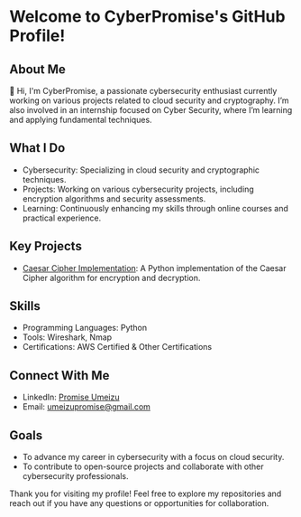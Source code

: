 # Welcome to CyberPromise's GitHub Profile!

## About Me

👋 Hi, I'm CyberPromise, a passionate cybersecurity enthusiast currently working on various projects related to cloud security and cryptography. I’m also involved in an internship focused on Cyber Security, where I’m learning and applying fundamental techniques.

## What I Do

- Cybersecurity: Specializing in cloud security and cryptographic techniques.
- Projects: Working on various cybersecurity projects, including encryption algorithms and security assessments.
- Learning: Continuously enhancing my skills through online courses and practical experience.

## Key Projects

- [Caesar Cipher Implementation](https://github.com/CyberPromise/ProGDCS-01): A Python implementation of the Caesar Cipher algorithm for encryption and decryption.

## Skills

- Programming Languages: Python
- Tools: Wireshark, Nmap
- Certifications: AWS Certified & Other Certifications

## Connect With Me

- LinkedIn: [Promise Umeizu](https://www.linkedin.com/in/promiseumeizu)
- Email: [umeizupromise@gmail.com](mailto:umeizupromise@gmail.com)

## Goals

- To advance my career in cybersecurity with a focus on cloud security.
- To contribute to open-source projects and collaborate with other cybersecurity professionals.

Thank you for visiting my profile! Feel free to explore my repositories and reach out if you have any questions or opportunities for collaboration.
